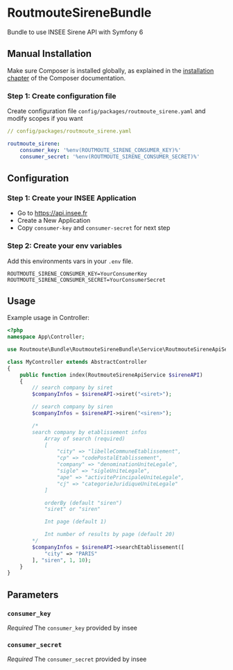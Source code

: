 # RoutmouteSireneBundle

Bundle to use INSEE Sirene API with Symfony 6

## Manual Installation

Make sure Composer is installed globally, as explained in the
[installation chapter](https://getcomposer.org/doc/00-intro.md)
of the Composer documentation.

### Step 1: Create configuration file

Create configuration file `config/packages/routmoute_sirene.yaml` and modify scopes if you want

```yaml
// config/packages/routmoute_sirene.yaml

routmoute_sirene:
    consumer_key: '%env(ROUTMOUTE_SIRENE_CONSUMER_KEY)%'
    consumer_secret: '%env(ROUTMOUTE_SIRENE_CONSUMER_SECRET)%'
```

## Configuration

### Step 1: Create your INSEE Application

- Go to <https://api.insee.fr>
- Create a New Application
- Copy `consumer-key` and `consumer-secret` for next step

### Step 2: Create your env variables

Add this environments vars in your `.env` file.

```
ROUTMOUTE_SIRENE_CONSUMER_KEY=YourConsumerKey
ROUTMOUTE_SIRENE_CONSUMER_SECRET=YourConsumerSecret
```

## Usage

Example usage in Controller:

```php
<?php
namespace App\Controller;

use Routmoute\Bundle\RoutmouteSireneBundle\Service\RoutmouteSireneApiService;

class MyController extends AbstractController
{
    public function index(RoutmouteSireneApiService $sireneAPI)
    {
        // search company by siret
        $companyInfos = $sireneAPI->siret("<siret>");

        // search company by siren
        $companyInfos = $sireneAPI->siren("<siren>");

        /*
        search company by etablissement infos
            Array of search (required)
            [
                "city" => "libelleCommuneEtablissement",
                "cp" => "codePostalEtablissement",
                "company" => "denominationUniteLegale",
                "sigle" => "sigleUniteLegale",
                "ape" => "activitePrincipaleUniteLegale",
                "cj" => "categorieJuridiqueUniteLegale"
            ]

            orderBy (default "siren")
            "siret" or "siren"

            Int page (default 1)

            Int number of results by page (default 20)
        */
        $companyInfos = $sireneAPI->searchEtablissement([
            "city" => "PARIS"
        ], "siren", 1, 10);
    }
}
```

## Parameters

### `consumer_key`

_Required_
The `consumer_key` provided by insee

### `consumer_secret`

_Required_
The `consumer_secret` provided by insee
